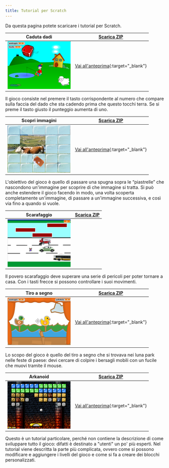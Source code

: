 ```yaml
---
title: Tutorial per Scratch
---
```


Da questa pagina potete scaricare i tutorial per Scratch.

| Caduta dadi | [Scarica ZIP](files/caduta_dadi.zip) |
| --- | --- |
| ![Caduta dadi](images/caduta_dadi.png) | [Vai all'anteprima](https://scratch.mit.edu/projects/58624412/){:target="_blank"} |

Il gioco consiste nel premere il tasto corrispondente al numero che compare sulla faccia del dado che sta cadendo prima che questo tocchi terra. Se si preme il tasto giusto il punteggio aumenta di uno.

| Scopri immagini | [Scarica ZIP](files/scopri_immagini.zip) |
| --- | --- |
| ![Scopri immagini](images/scopri_immagini.png) | [Vai all'anteprima](https://scratch.mit.edu/projects/49248044/){:target="_blank"} |

L'obiettivo del gioco è quello di passare una spugna sopra le “piastrelle” che nascondono un'immagine per scoprire di che immagine si tratta.
Si può anche estendere il gioco facendo in modo, una volta scoperta completamente un'immagine, di passare a un'immagine successiva, e così via fino a quando si vuole.

| Scarafaggio | [Scarica ZIP](files/scarafaggio.zip) |
| --- | --- |
| ![Scarafaggio](images/scarafaggio.png) | &nbsp; |

Il povero scarafaggio deve superare una serie di pericoli per poter tornare a casa. Con i tasti frecce si possono controllare i suoi movimenti.

| Tiro a segno | [Scarica ZIP](files/tiro_a_segno.zip) |
| --- | --- |
| ![Tiro a segno](images/tiro_a_segno.png) | [Vai all'anteprima](https://scratch.mit.edu/projects/98004013/){:target="_blank"} |

Lo scopo del gioco è quello del tiro a segno che si trovava nei luna park nelle feste di paese: devi cercare di colpire i bersagli mobili con un fucile che muovi tramite il mouse.

| Arkanoid | [Scarica ZIP](files/arkanoid.zip) |
| --- | --- |
| ![Arkanoid](images/arkanoid.png) | [Vai all'anteprima](https://scratch.mit.edu/projects/88495350/){:target="_blank"} |

Questo è un tutorial particolare, perché non contiene la descrizione di come sviluppare tutto il gioco: difatti è destinato a "utenti" un po' più esperti.
Nel tutorial viene descritta la parte più complicata, ovvero come si possono modificare e aggiungere i livelli del gioco e come si fa a creare dei blocchi personalizzati.
